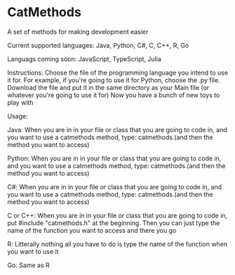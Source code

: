 # CatMethods

A set of methods for making development easier

Current supported languages: 
  Java, 
  Python,
  C#,
  C,
  C++,
  R,
  Go
  
Languags coming soon:
  JavaScript,
  TypeScript,
  Julia

Instructions:
  Choose the file of the programming language you intend to use it for. For example, if you're going to use it for Python, choose the .py file.
  Download the file and put it in the same directory as your Main file (or whatever you're going to use it for)
  Now you have a bunch of new toys to play with
  
  
Usage:
  
  Java:
    When you are in in your file or class that you are going to code in, and you want to use a catmethods method, type: catmethods.(and then the method you want to access)
  
  Python:
    When you are in in your file or class that you are going to code in, and you want to use a catmethods method, type: catmethods.(and then the method you want to access)
    
  C#:
    When you are in in your file or class that you are going to code in, and you want to use a catmethods method, type: catmethods.(and then the method you want to access)
    
  C or C++:
    When you are in in your file or class that you are going to code in, put #include "catmethods.h" at the beginning. Then you can just type the name of the function you want to access and there you go
    
  R:
    Litterally nothing all you have to do is type the name of the function when you want to use it
    
  Go:
    Same as R
